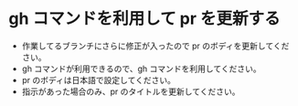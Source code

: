 # gh コマンドを利用して pr を更新する

- 作業してるブランチにさらに修正が入ったので pr のボディを更新してください。
- gh コマンドが利用できるので、gh コマンドを利用してください。
- pr のボディは日本語で設定してください。
- 指示があった場合のみ、pr のタイトルを更新してください。

